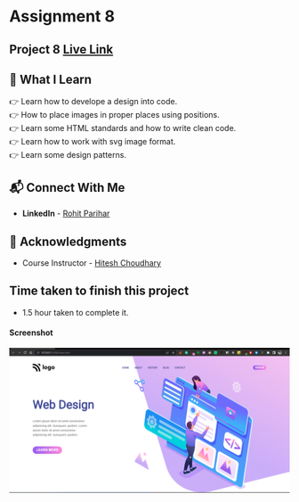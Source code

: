 # Assignment 8

## Project 8 [Live Link](https://live-proj-8.netlify.app)

## 📌 What I Learn

👉 Learn how to develope a design into code.  
👉 How to place images in proper places using positions.  
👉 Learn some HTML standards and how to write clean code.  
👉 Learn how to work with svg image format.  
👉 Learn some design patterns.

## 📬 Connect With Me

- **LinkedIn** - [Rohit Parihar](https://www.linkedin.com/in/rohit-parihar-3a4b1b1aa/)


## 📌 Acknowledgments

- Course Instructor - [Hitesh Choudhary](https://github.com/hiteshchoudhary)

## Time taken to finish this project

-   1.5 hour taken to complete it.

#### Screenshot

![Desktop](./screenshots/project-8.png)
